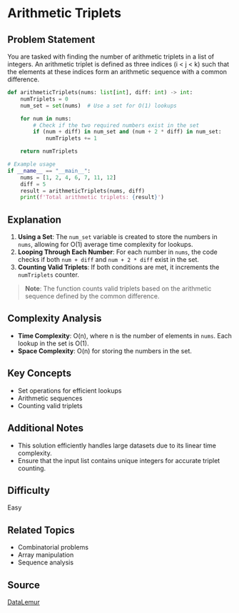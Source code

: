# Arithmetic Triplets

## Problem Statement
You are tasked with finding the number of arithmetic triplets in a list of integers. An arithmetic triplet is defined as three indices \(i < j < k\) such that the elements at these indices form an arithmetic sequence with a common difference.

```py
def arithmeticTriplets(nums: list[int], diff: int) -> int:
    numTriplets = 0
    num_set = set(nums)  # Use a set for O(1) lookups

    for num in nums:
        # Check if the two required numbers exist in the set
        if (num + diff) in num_set and (num + 2 * diff) in num_set:
            numTriplets += 1

    return numTriplets

# Example usage
if __name__ == "__main__":
    nums = [1, 2, 4, 6, 7, 11, 12]
    diff = 5
    result = arithmeticTriplets(nums, diff)
    print(f'Total arithmetic triplets: {result}')
```

## Explanation
1. **Using a Set**: The `num_set` variable is created to store the numbers in `nums`, allowing for O(1) average time complexity for lookups.
2. **Looping Through Each Number**: For each number in `nums`, the code checks if both `num + diff` and `num + 2 * diff` exist in the set.
3. **Counting Valid Triplets**: If both conditions are met, it increments the `numTriplets` counter.

> **Note**: The function counts valid triplets based on the arithmetic sequence defined by the common difference.

## Complexity Analysis
- **Time Complexity**: O(n), where n is the number of elements in `nums`. Each lookup in the set is O(1).
- **Space Complexity**: O(n) for storing the numbers in the set.

## Key Concepts
- Set operations for efficient lookups
- Arithmetic sequences
- Counting valid triplets

## Additional Notes
- This solution efficiently handles large datasets due to its linear time complexity.
- Ensure that the input list contains unique integers for accurate triplet counting.

## Difficulty
Easy

## Related Topics
- Combinatorial problems
- Array manipulation
- Sequence analysis

## Source
[DataLemur](https://datalemur.com/questions/python-arithmetic-triplets)